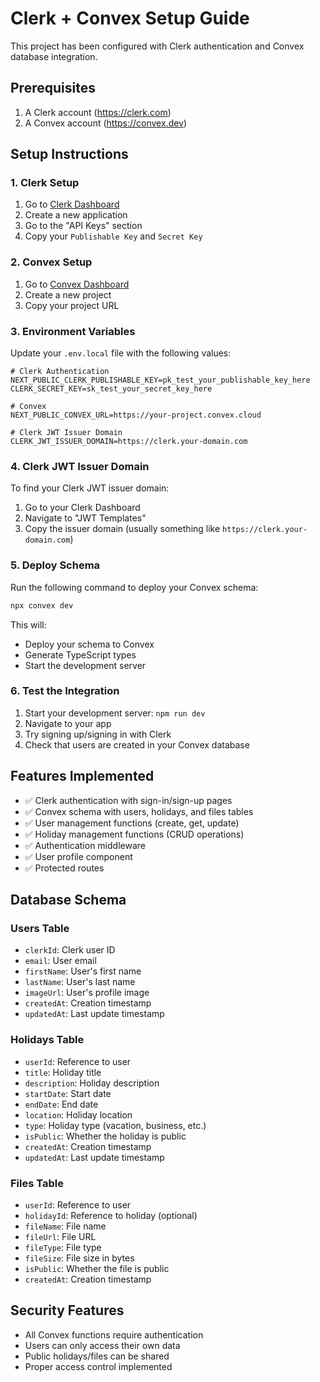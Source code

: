 # Clerk + Convex Setup Guide

This project has been configured with Clerk authentication and Convex database integration.

## Prerequisites

1. A Clerk account (https://clerk.com)
2. A Convex account (https://convex.dev)

## Setup Instructions

### 1. Clerk Setup

1. Go to [Clerk Dashboard](https://dashboard.clerk.com)
2. Create a new application
3. Go to the "API Keys" section
4. Copy your `Publishable Key` and `Secret Key`

### 2. Convex Setup

1. Go to [Convex Dashboard](https://dashboard.convex.dev)
2. Create a new project
3. Copy your project URL

### 3. Environment Variables

Update your `.env.local` file with the following values:

```env
# Clerk Authentication
NEXT_PUBLIC_CLERK_PUBLISHABLE_KEY=pk_test_your_publishable_key_here
CLERK_SECRET_KEY=sk_test_your_secret_key_here

# Convex
NEXT_PUBLIC_CONVEX_URL=https://your-project.convex.cloud

# Clerk JWT Issuer Domain
CLERK_JWT_ISSUER_DOMAIN=https://clerk.your-domain.com
```

### 4. Clerk JWT Issuer Domain

To find your Clerk JWT issuer domain:

1. Go to your Clerk Dashboard
2. Navigate to "JWT Templates"
3. Copy the issuer domain (usually something like `https://clerk.your-domain.com`)

### 5. Deploy Schema

Run the following command to deploy your Convex schema:

```bash
npx convex dev
```

This will:

- Deploy your schema to Convex
- Generate TypeScript types
- Start the development server

### 6. Test the Integration

1. Start your development server: `npm run dev`
2. Navigate to your app
3. Try signing up/signing in with Clerk
4. Check that users are created in your Convex database

## Features Implemented

- ✅ Clerk authentication with sign-in/sign-up pages
- ✅ Convex schema with users, holidays, and files tables
- ✅ User management functions (create, get, update)
- ✅ Holiday management functions (CRUD operations)
- ✅ Authentication middleware
- ✅ User profile component
- ✅ Protected routes

## Database Schema

### Users Table

- `clerkId`: Clerk user ID
- `email`: User email
- `firstName`: User's first name
- `lastName`: User's last name
- `imageUrl`: User's profile image
- `createdAt`: Creation timestamp
- `updatedAt`: Last update timestamp

### Holidays Table

- `userId`: Reference to user
- `title`: Holiday title
- `description`: Holiday description
- `startDate`: Start date
- `endDate`: End date
- `location`: Holiday location
- `type`: Holiday type (vacation, business, etc.)
- `isPublic`: Whether the holiday is public
- `createdAt`: Creation timestamp
- `updatedAt`: Last update timestamp

### Files Table

- `userId`: Reference to user
- `holidayId`: Reference to holiday (optional)
- `fileName`: File name
- `fileUrl`: File URL
- `fileType`: File type
- `fileSize`: File size in bytes
- `isPublic`: Whether the file is public
- `createdAt`: Creation timestamp

## Security Features

- All Convex functions require authentication
- Users can only access their own data
- Public holidays/files can be shared
- Proper access control implemented
